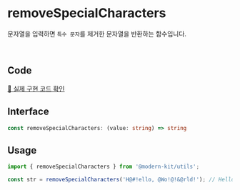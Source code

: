 # removeSpecialCharacters

문자열을 입력하면 `특수 문자`를 제거한 문자열을 반환하는 함수입니다.

<br />

## Code
[🔗 실제 구현 코드 확인](https://github.com/modern-agile-team/modern-kit/blob/main/packages/utils/src/string/removeSpecialCharacters/index.ts)

## Interface
```ts title="typescript"
const removeSpecialCharacters: (value: string) => string
```

## Usage
```ts title="typescript"
import { removeSpecialCharacters } from '@modern-kit/utils';

const str = removeSpecialCharacters('H@#!ello, @Wo!@!&@rld!'); // Hello World
```